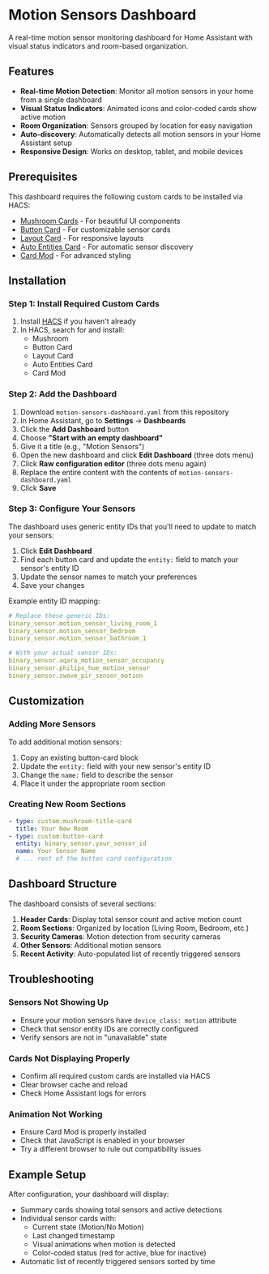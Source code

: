 # Motion Sensors Dashboard

A real-time motion sensor monitoring dashboard for Home Assistant with visual status indicators and room-based organization.

## Features

- **Real-time Motion Detection**: Monitor all motion sensors in your home from a single dashboard
- **Visual Status Indicators**: Animated icons and color-coded cards show active motion
- **Room Organization**: Sensors grouped by location for easy navigation
- **Auto-discovery**: Automatically detects all motion sensors in your Home Assistant setup
- **Responsive Design**: Works on desktop, tablet, and mobile devices

## Prerequisites

This dashboard requires the following custom cards to be installed via HACS:

- [Mushroom Cards](https://github.com/piitaya/lovelace-mushroom) - For beautiful UI components
- [Button Card](https://github.com/custom-cards/button-card) - For customizable sensor cards
- [Layout Card](https://github.com/thomasloven/lovelace-layout-card) - For responsive layouts
- [Auto Entities Card](https://github.com/thomasloven/lovelace-auto-entities) - For automatic sensor discovery
- [Card Mod](https://github.com/thomasloven/lovelace-card-mod) - For advanced styling

## Installation

### Step 1: Install Required Custom Cards

1. Install [HACS](https://hacs.xyz/) if you haven't already
2. In HACS, search for and install:
   - Mushroom
   - Button Card  
   - Layout Card
   - Auto Entities Card
   - Card Mod

### Step 2: Add the Dashboard

1. Download `motion-sensors-dashboard.yaml` from this repository
2. In Home Assistant, go to **Settings** → **Dashboards**
3. Click the **Add Dashboard** button
4. Choose **"Start with an empty dashboard"**
5. Give it a title (e.g., "Motion Sensors")
6. Open the new dashboard and click **Edit Dashboard** (three dots menu)
7. Click **Raw configuration editor** (three dots menu again)
8. Replace the entire content with the contents of `motion-sensors-dashboard.yaml`
9. Click **Save**

### Step 3: Configure Your Sensors

The dashboard uses generic entity IDs that you'll need to update to match your sensors:

1. Click **Edit Dashboard**
2. Find each button card and update the `entity:` field to match your sensor's entity ID
3. Update the sensor names to match your preferences
4. Save your changes

Example entity ID mapping:
```yaml
# Replace these generic IDs:
binary_sensor.motion_sensor_living_room_1
binary_sensor.motion_sensor_bedroom
binary_sensor.motion_sensor_bathroom_1

# With your actual sensor IDs:
binary_sensor.aqara_motion_sensor_occupancy
binary_sensor.philips_hue_motion_sensor
binary_sensor.zwave_pir_sensor_motion
```

## Customization

### Adding More Sensors

To add additional motion sensors:

1. Copy an existing button-card block
2. Update the `entity:` field with your new sensor's entity ID
3. Change the `name:` field to describe the sensor
4. Place it under the appropriate room section

### Creating New Room Sections

```yaml
- type: custom:mushroom-title-card
  title: Your New Room
- type: custom:button-card
  entity: binary_sensor.your_sensor_id
  name: Your Sensor Name
  # ... rest of the button card configuration
```


## Dashboard Structure

The dashboard consists of several sections:

1. **Header Cards**: Display total sensor count and active motion count
2. **Room Sections**: Organized by location (Living Room, Bedroom, etc.)
3. **Security Cameras**: Motion detection from security cameras
4. **Other Sensors**: Additional motion sensors
5. **Recent Activity**: Auto-populated list of recently triggered sensors

## Troubleshooting

### Sensors Not Showing Up
- Ensure your motion sensors have `device_class: motion` attribute
- Check that sensor entity IDs are correctly configured
- Verify sensors are not in "unavailable" state

### Cards Not Displaying Properly
- Confirm all required custom cards are installed via HACS
- Clear browser cache and reload
- Check Home Assistant logs for errors

### Animation Not Working
- Ensure Card Mod is properly installed
- Check that JavaScript is enabled in your browser
- Try a different browser to rule out compatibility issues

## Example Setup

After configuration, your dashboard will display:
- Summary cards showing total sensors and active detections
- Individual sensor cards with:
  - Current state (Motion/No Motion)
  - Last changed timestamp
  - Visual animations when motion is detected
  - Color-coded status (red for active, blue for inactive)
- Automatic list of recently triggered sensors sorted by time